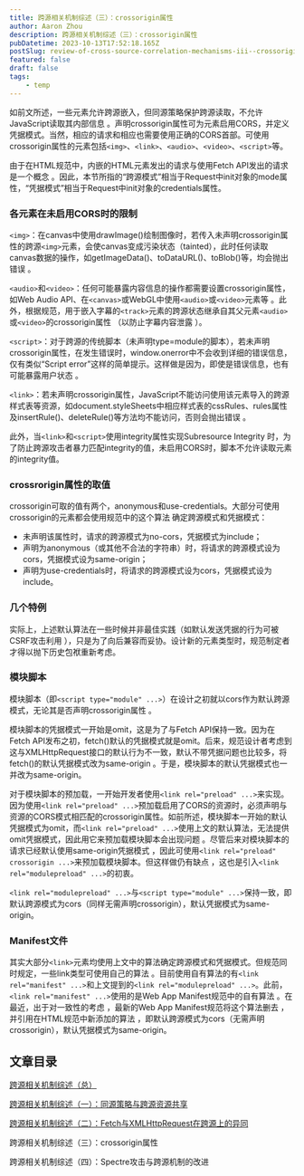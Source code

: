 ```yaml
---
title: 跨源相关机制综述（三）：crossorigin属性
author: Aaron Zhou
description: 跨源相关机制综述（三）：crossorigin属性
pubDatetime: 2023-10-13T17:52:18.165Z
postSlug: review-of-cross-source-correlation-mechanisms-iii--crossorigin-attributes
featured: false
draft: false
tags:
    - temp
---
```

如前文所述，一些元素允许跨源嵌入，但同源策略保护跨源读取，不允许JavaScript读取其内部信息 。声明crossorigin属性可为元素启用CORS，并定义凭据模式。当然，相应的请求和相应也需要使用正确的CORS首部。可使用crossorigin属性的元素包括`<img>`、`<link>`、`<audio>`、`<video>`、`<script>`等。

由于在HTML规范中，内嵌的HTML元素发出的请求与使用Fetch API发出的请求是一个概念 。因此，本节所指的“跨源模式”相当于Request中init对象的mode属性，“凭据模式”相当于Request中init对象的credentials属性。

### 各元素在未启用CORS时的限制

`<img>`：在canvas中使用drawImage()绘制图像时，若传入未声明crossorigin属性的跨源`<img>`元素，会使canvas变成污染状态（tainted），此时任何读取canvas数据的操作，如getImageData()、toDataURL()、toBlob()等，均会抛出错误 。

`<audio>`和`<video>`：任何可能暴露内容信息的操作都需要设置crossorigin属性，如Web Audio API、在`<canvas>`或WebGL中使用`<audio>`或`<video>`元素等 。此外，根据规范，用于嵌入字幕的`<track>`元素的跨源状态继承自其父元素`<audio>`或`<video>`的crossorigin属性 （以防止字幕内容泄露 ）。

`<script>`：对于跨源的传统脚本（未声明type=module的脚本），若未声明crossorigin属性，在发生错误时，window.onerror中不会收到详细的错误信息，仅有类似“Script error”这样的简单提示。这样做是因为，即使是错误信息，也有可能暴露用户状态 。

`<link>`：若未声明crossorigin属性，JavaScript不能访问使用该元素导入的跨源样式表等资源，如document.styleSheets中相应样式表的cssRules、rules属性及insertRule()、deleteRule()等方法均不能访问，否则会抛出错误 。

此外，当`<link>`和`<script>`使用integrity属性实现Subresource Integrity 时，为了防止跨源攻击者暴力匹配integrity的值，未启用CORS时，脚本不允许读取元素的integrity值。

### crossrorigin属性的取值

crossorigin可取的值有两个，anonymous和use-credentials。大部分可使用crossorigin的元素都会使用规范中的这个算法 确定跨源模式和凭据模式：

- 未声明该属性时，请求的跨源模式为no-cors，凭据模式为include；
- 声明为anonymous（或其他不合法的字符串）时，将请求的跨源模式设为cors，凭据模式设为same-origin；
- 声明为use-credentials时，将请求的跨源模式设为cors，凭据模式设为include。

### 几个特例

实际上，上述默认算法在一些时候并非最佳实践（如默认发送凭据的行为可被CSRF攻击利用 ），只是为了向后兼容而妥协。设计新的元素类型时，规范制定者才得以抛下历史包袱重新考虑。

### 模块脚本

模块脚本（即`<script type="module" ...>`）在设计之初就以cors作为默认跨源模式，无论其是否声明crossorigin属性 。

模块脚本的凭据模式一开始是omit，这是为了与Fetch API保持一致。因为在Fetch API发布之初，fetch()默认的凭据模式就是omit。后来，规范设计者考虑到这与XMLHttpRequest接口的默认行为不一致，默认不带凭据问题也比较多，将fetch()的默认凭据模式改为same-origin 。于是，模块脚本的默认凭据模式也一并改为same-origin。

对于模块脚本的预加载，一开始开发者使用`<link rel="preload" ...>`来实现。因为使用`<link rel="preload" ...>`预加载启用了CORS的资源时，必须声明与资源的CORS模式相匹配的crossorigin属性。如前所述，模块脚本一开始的默认凭据模式为omit，而`<link rel="preload" ...>`使用上文的默认算法，无法提供omit凭据模式，因此用它来预加载模块脚本会出现问题 。尽管后来对模块脚本的请求已经默认使用same-origin凭据模式 ，因此可使用`<link rel="preload" crossorigin ...>`来预加载模块脚本。但这样做仍有缺点 ，这也是引入`<link rel="modulepreload" ...>`的初衷。

`<link rel="modulepreload" ...>`与`<script type="module" ...>`保持一致，即默认跨源模式为cors（同样无需声明crossorigin），默认凭据模式为same-origin。

### Manifest文件

其实大部分`<link>`元素均使用上文中的算法确定跨源模式和凭据模式。但规范同时规定，一些link类型可使用自己的算法 。目前使用自有算法的有`<link rel="manifest" ...>`和上文提到的`<link rel="modulepreload" ...>`。此前，`<link rel="manifest" ...>`使用的是Web App Manifest规范中的自有算法 。在最近，出于对一致性的考虑 ，最新的Web App Manifest规范将这个算法删去 ，并引用在HTML规范中新添加的算法 ，即默认跨源模式为cors（无需声明crossorigin），默认凭据模式为same-origin。

## 文章目录

[跨源相关机制综述（总）](https://zhuanlan.zhihu.com/p/345005106)

[跨源相关机制综述（一）：同源策略与跨源资源共享](https://zhuanlan.zhihu.com/p/345012141)

[跨源相关机制综述（二）：Fetch与XMLHttpRequest在跨源上的异同](https://zhuanlan.zhihu.com/p/345019873)

跨源相关机制综述（三）：crossorigin属性

跨源相关机制综述（四）：Spectre攻击与跨源机制的改进
